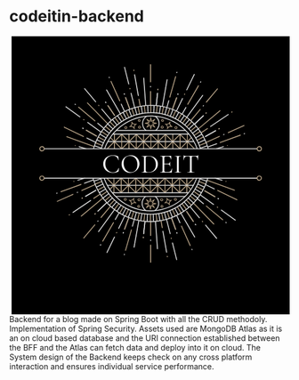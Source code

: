 # codeitin-backend
<!--
![codeitin](https://github.com/sroy96/codeitin-backend/blob/master/Codeit.co.in%20(1).png)
-->
<p><img src="Codeit.co.in%20(1).png" align="right">
Backend for a blog made on Spring Boot with all the CRUD methodoly. Implementation of Spring Security. 
Assets used are MongoDB Atlas as it is an on cloud based database and the URI connection established between the BFF and the Atlas can 
fetch data and deploy into it on cloud. The System design of the Backend keeps check on any cross platform interaction and ensures
individual service performance.</p>
